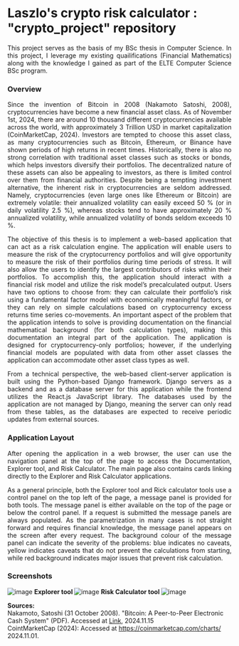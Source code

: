 # Laszlo's crypto risk calculator : "crypto_project" repository

<p align="justify">This project serves as the basis of my BSc thesis in Computer Science.
In this project, I leverage my existing quailifications (Financial Mathematics) along with the knowledge I gained as part of the ELTE Computer Science BSc program.</p>

<h3><b> Overview </b></h3>

<p align="justify">
Since the invention of Bitcoin in 2008 (Nakamoto Satoshi, 2008), cryptocurrencies have become a new financial asset class. As of November 1st, 2024, there are around 10 thousand different cryptocurrencies available across the world, with approximately 3 Trillion USD in market capitalization (CoinMarketCap, 2024). Investors are tempted to choose this asset class, as many cryptocurrencies such as Bitcoin, Ethereum, or Binance have shown periods of high returns in recent times. Historically, there is also no strong correlation with traditional asset classes such as stocks or bonds, which helps investors diversify their portfolios. The decentralized nature of these assets can also be appealing to investors, as there is limited control over them from financial authorities.
Despite being a tempting investment alternative, the inherent risk in cryptocurrencies are seldom addressed. Namely, cryptocurrencies (even large ones like Ethereum or Bitcoin) are extremely volatile:  their annualized volatility can easily exceed 50 % (or in daily volatility 2.5 %), whereas stocks tend to have approximately 20 % annualized volatility, while annualized volatility of bonds seldom exceeds 10 %.</p>

<p align="justify">
The objective of this thesis is to implement a web-based application that can act as a risk calculation engine. The application will enable users to measure the risk of the cryptocurrency portfolios and will give opportunity to measure the risk of their portfolios during time periods of stress. It will also allow the users to identify the largest contributors of risks within their portfolios. To accomplish this, the application should interact with a financial risk model and utilize the risk model’s precalculated output. Users have two options to choose from: they can calculate their portfolio’s risk using a fundamental factor model with economically meaningful factors, or they can rely on simple calculations based on cryptocurrency excess returns time series co-movements. An important aspect of the problem that the application intends to solve is providing documentation on the financial mathematical background (for both calculation types), making this documentation an integral part of the application. The application is designed for cryptocurrency-only portfolios; however, if the underlying financial models are populated with data from other asset classes the application can accommodate other asset class types as well.
 </p>

<p align="justify">
From a technical perspective, the web-based client-server application is built using the Python-based Django framework. Django servers as a backend and as a database server for this application while the frontend utilizes the React.js JavaScript library. The databases used by the application are not managed by Django, meaning the server can only read from these tables, as the databases are expected to receive periodic updates from external sources.
</p>

<h3><b>Application Layout </b></h3>

<p align="justify">
After opening the application in a web browser, the user can use the navigation panel at the top of the page to access the Documentation, Explorer tool, and Risk Calculator. The main page also contains cards linking directly to the Explorer and Risk Calculator applications.
</p>
<p align="justify">
As a general principle, both the Explorer tool and Rick calculator tools use a control panel on the top left of the page, a message panel is provided for both tools. The message panel is either available on the top of the page or below the control panel. If a request is submitted the message panels are always populated. As the parametrization in many cases is not straight forward and requires financial knowledge, the message panel appears on the screen after every request. The background colour of the message panel can indicate the severity of the problems: blue indicates no caveats, yellow indicates caveats that do not prevent the calculations from starting, while red background indicates major issues that prevent risk calculation.
</p>

<h3><b> Screenshots </b></h3>

![image](https://github.com/user-attachments/assets/49a90f58-8fe9-4c42-bde8-c7d82db882bd)
<b> Explorer tool </b>
![image](https://github.com/user-attachments/assets/3bca9de3-fb4c-4cfe-a6df-a1311acb8390)
<b> Risk Calculator tool </b>
![image](https://github.com/user-attachments/assets/7e1c7e62-d72b-42cb-8d47-7479638b4180)

<b>Sources:</b>
<br>Nakamoto, Satoshi (31 October 2008). "Bitcoin: A Peer-to-Peer Electronic Cash System" (PDF). Accessed at [Link](https://bitcoin.org/bitcoin.pdf), 2024.11.15
<br>CointMarketCap (2024): Accessed at https://coinmarketcap.com/charts/ 2024.11.01.
